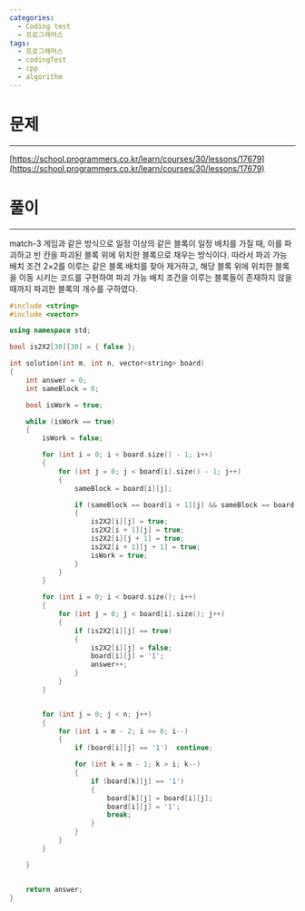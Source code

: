 ```yaml
---
categories:
  - Coding test
  - 프로그래머스
tags:
  - 프로그래머스
  - codingTest
  - cpp
  - algorithm
---
```

# 문제
___

[https://school.programmers.co.kr/learn/courses/30/lessons/17679](https://school.programmers.co.kr/learn/courses/30/lessons/17679)

# 풀이
___

match-3 게임과 같은 방식으로 일정 이상의 같은 블록이 일정 배치를 가질 때, 이를 파괴하고 빈 칸을 파괴된 블록 위에 위치한 블록으로 채우는 방식이다. 따라서 파괴 가능 배치 조건 2×2를 이루는 같은 블록 배치를 찾아 제거하고, 해당 블록 위에 위치한 블록을 이동 시키는 코드를 구현하여 파괴 가능 배치 조건을 이루는 블록들이 존재하지 않을 때까지 파괴한 블록의 개수를 구하였다.

```c++
#include <string>
#include <vector>

using namespace std;

bool is2X2[30][30] = { false };

int solution(int m, int n, vector<string> board) 
{
    int answer = 0;
    int sameBlock = 0;

    bool isWork = true;

    while (isWork == true)
    {
        isWork = false;

        for (int i = 0; i < board.size() - 1; i++)
        {
            for (int j = 0; j < board[i].size() - 1; j++)
            {
                sameBlock = board[i][j];

                if (sameBlock == board[i + 1][j] && sameBlock == board[i][j + 1] && sameBlock == board[i + 1][j + 1] && board[i][j] != '1' && board[i][j] != '0')
                {
                    is2X2[i][j] = true;
                    is2X2[i + 1][j] = true;
                    is2X2[i][j + 1] = true;
                    is2X2[i + 1][j + 1] = true;
                    isWork = true;
                }
            }
        }

        for (int i = 0; i < board.size(); i++)
        {
            for (int j = 0; j < board[i].size(); j++)
            {
                if (is2X2[i][j] == true)
                {
                    is2X2[i][j] = false;
                    board[i][j] = '1';
                    answer++;
                }
            }
        }


        for (int j = 0; j < n; j++) 
        {
            for (int i = m - 2; i >= 0; i--) 
            {
                if (board[i][j] == '1')  continue;

                for (int k = m - 1; k > i; k--) 
                {
                    if (board[k][j] == '1') 
                    {
                        board[k][j] = board[i][j];
                        board[i][j] = '1';
                        break;
                    }
                }
            }
        }

    }


    return answer;
}

```